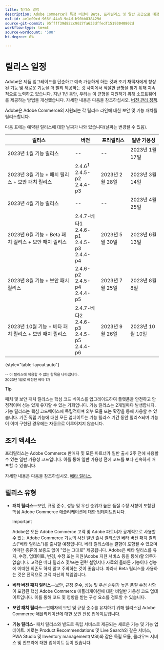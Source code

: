 ```yaml
---
title: 릴리스 일정
description: Adobe Commerce의 특정 버전이 Beta, 프리릴리스 및 일반 공급으로 예정된 시기에 대해 알아봅니다.
exl-id: ae1e09cd-966f-44a3-9e4d-b90bb838429d
source-git-commit: 95ffff39d82cc9027fa633dffedf15193040802d
workflow-type: tm+mt
source-wordcount: '500'
ht-degree: 0%

---
```


# 릴리스 일정

Adobe은 제품 업그레이드를 단순하고 예측 가능하게 하는 것과 조기 채택자에게 향상된 기능 및 새로운 기능을 더 빨리 제공하는 것 사이에서 적절한 균형을 찾기 위해 지속적으로 노력하고 있습니다. 지난 1년 동안, 우리는 이 균형을 지원하기 위해 소프트웨어를 제공하는 방법을 개선했습니다. 자세한 내용은 다음을 참조하십시오. [버전 관리 정책](versioning-policy.md).

Adobe은 Adobe Commerce의 지원되는 각 릴리스 라인에 대한 보안 및 기능 패치를 릴리스합니다.

다음 표에는 예약된 릴리스에 대한 날짜가 나와 있습니다(날짜는 변경될 수 있음).

| 릴리스 | 버전 | 프리릴리스 | 일반 가용성 |
|--------------------------------------------------------------------|-------------------------------------------------|--------------------|----------------------|
| 2023년 1월 기능 릴리스 | \-\- | \-\- | 2023년 1월 17일 |
| 2023년 3월 기능 + 패치 릴리스 + 보안 패치 릴리스 | 2.4.6<sup>1</sup><br>2.4.5-p2<br>2.4.4-p3 | 2023년 2월 28일 | 2023년 3월 14일 |
| 2023년 4월 기능 릴리스 | \-\- | \-\- | 2023년 4월 25일 |
| 2023년 6월 기능 + Beta 패치 릴리스 + 보안 패치 릴리스 | 2.4.7-베타1<br>2.4.6-p1<br>2.4.5-p3<br>2.4.4-p4 | 2023년 5월 30일 | 2023년 6월 13일 |
| 2023년 8월 기능 + 보안 패치 릴리스 | 2.4.6-p2<br>2.4.5-p4<br>2.4.4-p5 | 2023년 7월 25일 | 2023년 8월 8일 |
| 2023년 10월 기능 + 베타 패치 릴리스 + 보안 패치 릴리스 | 2.4.7-베타2<br>2.4.6-p3<br>2.4.5-p5<br>2.4.4-p6 | 2023년 9월 26일 | 2023년 10월 10일 |

{style="table-layout:auto"}

<sup>\-\- 이 릴리스에 적용할 수 없는 항목을 나타냅니다.</sup><br>
<sup>2023년 1월로 예정된 베타 1개</sup><br>

>[!TIP]
>
>패치 및 보안 패치 릴리스는 핵심 코드 베이스를 업그레이드하여 플랫폼을 안전하고 안정적이며 성능 있게 유지할 수 있는 기회입니다. 기능 릴리스는 2개월마다 발생합니다. 기능 릴리스는 핵심 코드베이스에 독립적이며 외부 모듈 또는 확장을 통해 사용할 수 있습니다. 기존 독립 기능에 대한 모든 업데이트는 기능 릴리스 기간 동안 릴리스되며 기능이 이미 구현된 경우에는 자동으로 이루어지지 않습니다.

## 조기 액세스

프리릴리스는 Adobe Commerce 판매자 및 모든 파트너가 일반 출시 2주 전에 사용할 수 있는 일반 가용성 코드입니다. 이를 통해 일반 가용성 전에 코드를 보다 신속하게 배포할 수 있습니다.

자세한 내용은 다음을 참조하십시오. [베타 릴리스](beta.md).

## 릴리스 유형

- **패치 릴리스**—보안, 규정 준수, 성능 및 우선 순위가 높은 품질 수정 사항이 포함된 핵심 Adobe Commerce 애플리케이션에 대한 업데이트입니다.

   >[!IMPORTANT]
   >
   >Adobe은 모든 Adobe Commerce 고객 및 Adobe 파트너가 공개적으로 사용할 수 있는 Adobe Commerce 기능의 사전 일반 출시 릴리스인 베타 버전 패치 릴리스(&quot;베타 릴리스&quot;)를 출시할 예정입니다. 베타 릴리스에는 결함이 포함될 수 있으며 어떠한 종류의 보증도 없이 &quot;있는 그대로&quot; 제공됩니다. Adobe은 베타 릴리스를 유지, 수정, 업데이트, 변경, 수정 또는 지원(Adobe 지원 서비스 등을 통해)할 의무가 없습니다. 고객은 베타 릴리스 및/또는 관련 설명서나 자료의 올바른 기능이나 성능에 어떠한 의존도 하지 말고 주의하는 것이 좋습니다. 따라서 Beta 릴리스를 사용하는 것은 전적으로 고객 자신의 책임입니다.

- **베타 버전 패치 릴리스**—보안, 규정 준수, 성능 및 우선 순위가 높은 품질 수정 사항이 포함된 핵심 Adobe Commerce 애플리케이션에 대한 비일반 가용성 코드 업데이트입니다. 이를 통해 코드 및 영향을 받는 구성 요소를 검토할 수 있습니다.
- **보안 패치 릴리스**—판매자의 보안 및 규정 준수를 유지하기 위해 릴리스된 Adobe Commerce 애플리케이션에 대한 보안 전용 업데이트입니다.
- **기능 릴리스**- 패치 릴리스와 별도로 독립 서비스로 제공되는 새로운 기능 및 기능 업데이트. 예로는 Product Recommendations 및 Live Search와 같은 서비스, PWA Studio 및 Inventory management(MSI)와 같은 독립 모듈, 클라우드 서비스 및 인프라에 대한 업데이트 등이 있습니다.
